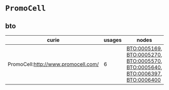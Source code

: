 # `PromoCell`

## bto

| curie                               |   usages | nodes                                                                                                                                                                                                                                                                                                            |
|-------------------------------------|----------|------------------------------------------------------------------------------------------------------------------------------------------------------------------------------------------------------------------------------------------------------------------------------------------------------------------|
| PromoCell:http://www.promocell.com/ |        6 | [BTO:0005169](https://bioregistry.io/BTO:0005169), [BTO:0005270](https://bioregistry.io/BTO:0005270), [BTO:0005570](https://bioregistry.io/BTO:0005570), [BTO:0005640](https://bioregistry.io/BTO:0005640), [BTO:0006397](https://bioregistry.io/BTO:0006397), [BTO:0006400](https://bioregistry.io/BTO:0006400) |


